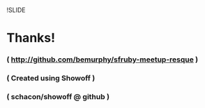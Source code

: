 !SLIDE

# Thanks!

### ( http://github.com/bemurphy/sfruby-meetup-resque )
### ( Created using Showoff )
### ( schacon/showoff @ github )
